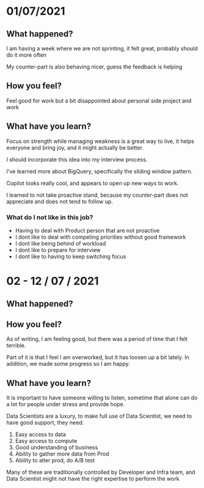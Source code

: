 # 01/07/2021
## What happened?
I am having a week where we are not sprinting, it felt great, probably should do it more often

My counter-part is also behaving nicer, guess the feedback is helping

## How you feel?
Feel good for work but a bit disappointed about personal side project and work


## What have you learn?
Focus on strength while managing weakness is a great way to live, it helps everyone and bring joy, and it might actually be better.

I should incorporate this idea into my interview process.

I've learned more about BigQuery, specifically the sliding window pattern.

Copilot looks really cool, and appears to open up new ways to work.

I learned to not take proactive stand, because my counter-part does not appreciate and does not tend to follow up.

### What do I not like in this job?
* Having to deal with Product person that are not proactive
* I dont like to deal with competing priorities without good framework
* I dont like being behind of workload
* I dont like to prepare for interview
* I dont like to having to keep switching focus

# 02 - 12 / 07 / 2021

## What happened?

## How you feel?
As of writing, I am feeling good, but there was a period of time that I felt terrible. 

Part of it is that I feel I am overworked, but it has loosen up a bit lately. In addition, we made some progress so I am happy.

## What have you learn?
It is important to have someone willing to listen, sometime that alone can do a lot for people under stress and provide hope.

Data Scientists are a luxury, to make full use of Data Scientist, we need to have good support, they need:

1. Easy access to data
2. Easy access to compute
3. Good understanding of business
4. Ability to gather more data from Prod
5. Ability to alter prod, do A/B test

Many of these are traditionally controlled by Developer and Infra team, and Data Scientist might not have the right expertise to perform the work